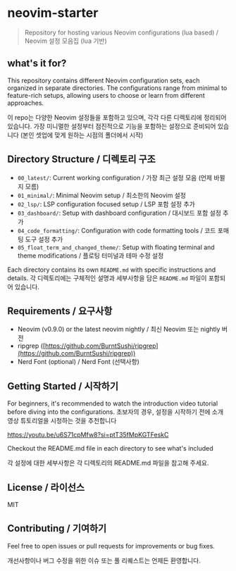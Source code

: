 # neovim-starter

> Repository for hosting various Neovim configurations (lua based) / Neovim 설정 모음집 (lua 기반)

## what's it for?

This repository contains different Neovim configuration sets, each organized in separate directories. The configurations range from minimal to feature-rich setups, allowing users to choose or learn from different approaches.

이 repo는 다양한 Neovim 설정들을 포함하고 있으며, 각각 다른 디렉토리에 정리되어 있습니다. 가장 미니멀한 설정부터 점진적으로 기능을 포함하는 설정으로 준비되어 있습니다 (본인 셋업에 맞게 원하는 시점의 폴더에서 시작)

## Directory Structure / 디렉토리 구조

- `00_latest/`: Current working configuration / 가장 최근 설정 모음 (언제 바뀔지 모름)
- `01_minimal/`: Minimal Neovim setup / 최소한의 Neovim 설정
- `02_lsp/`: LSP configuration focused setup / LSP 포함 설정 추가
- `03_dashboard/`: Setup with dashboard configuration / 대시보드 포함 설정 추가
- `04_code_formatting/`: Configuration with code formatting tools / 코드 포매팅 도구 설정 추가
- `05_float_term_and_changed_theme/`: Setup with floating terminal and theme modifications / 플로팅 터미널과 테마 수정 설정

Each directory contains its own `README.md` with specific instructions and details.
각 디렉토리에는 구체적인 설명과 세부사항을 담은 `README.md` 파일이 포함되어 있습니다.

## Requirements / 요구사항

- Neovim (v0.9.0) or the latest neovim nightly / 최신 Neovim 또는 nightly 버전
- ripgrep ([https://github.com/BurntSushi/ripgrep](https://github.com/BurntSushi/ripgrep))
- Nerd Font (optional) / Nerd Font (선택사항)

## Getting Started / 시작하기

For beginners, it's recommended to watch the introduction video tutorial before diving into the configurations.
초보자의 경우, 설정을 시작하기 전에 소개 영상 튜토리얼을 시청하는 것을 추천합니다

https://youtu.be/u6S71cpMfw8?si=ptT35fMpKGTFeskC

Checkout the README.md file in each directory to see what's included

각 설정에 대한 세부사항은 각 디렉토리의 README.md 파일을 참고해 주세요.

## License / 라이선스

MIT

## Contributing / 기여하기

Feel free to open issues or pull requests for improvements or bug fixes.

개선사항이나 버그 수정을 위한 이슈 또는 풀 리퀘스트는 언제든 환영합니다.

